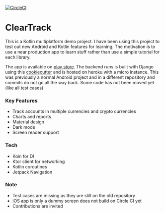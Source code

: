 [![CircleCI](https://circleci.com/gh/amolgupta/cleartrack.svg?style=shield&circle-token=e5c532133590df69d5d1dec1d175101b9397f188)](https://app.circleci.com/pipelines/github/amolgupta/cleartrack)

# ClearTrack

This is a Kotlin multiplatform demo project. I have been using this project to test out new Android and Kotlin features for learning. The motivation is to use a near production app to learn stuff rather than use a simple tutorial for each library.

The app is available on [play store](https://play.google.com/store/apps/details?id=xyz.getclear.app). The backend runs is built with Django using this [cookiecutter](https://github.com/pydanny/cookiecutter-django) and is hosted on heroku with a micro instance.
This was previously a normal Android project and in a different repository and commits do not go all the way back. Some code has not been moved yet (like all test cases)

### Key Features
- Track accounts in multiple currencies and crypto currencies
- Charts and reports
- Material design
- Dark mode
- Screen reader support

### Tech
- Koin for DI
- Ktor client for networking
- Kotlin coroutines
- Jetpack Navigation

### Note
- Test cases are missing as they are still on the old repository
- iOS app is only a dummy screen does not build on Circle CI yet
- Contributions are invited


